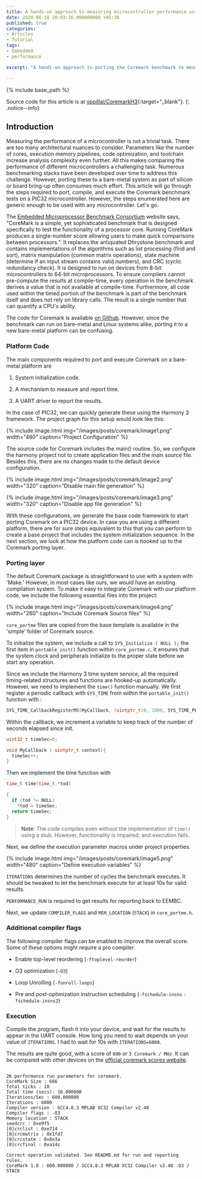 ```yaml
---
title: A hands-on approach to measuring microcontroller performance using Coremark.
date: 2020-06-10 20:03:16.000000000 +05:30
published: true
categories:
- Articles
- Tutorial
tags:
- Embedded
- performance

excerpt: "A hands-on approach to porting the Coremark benchmark to measure and compare bare-metal microcontroller performance."

---
```


<style>
div {
  text-align: justify;
  text-justify: inter-word;
}
</style>

{% include base_path %}

Source code for this article is at [vppillai/CoremarkH3](https://github.com/vppillai/CoremarkH3){:target="\_blank"}.
{: .notice--info}

## Introduction
Measuring the performance of a microcontroller is not a trivial task. There are too many architectural nuances to consider. Parameters like the number of cores, execution memory pipelines, code optimization, and toolchain increase analysis complexity even further. All this makes comparing the performance of different microcontrollers a challenging task. Numerous benchmarking stacks have been developed over time to address this challenge. However, porting these to a bare-metal system as part of silicon or board bring-up often consumes much effort. This article will go through the steps required to port, compile, and execute the Coremark benchmark tests on a PIC32 microcontroller. However, the steps enumerated here are generic enough to be used with any microcontroller. Let's go.

The [Embedded Microprocessor Benchmark Consortium](https://www.eembc.org/coremark/) website says, "CoreMark is a simple, yet sophisticated benchmark that is designed specifically to test the functionality of a processor core. Running CoreMark produces a single-number score allowing users to make quick comparisons between processors.". It replaces the antiquated Dhrystone benchmark and contains implementations of the algorithms such as list processing (find and sort), matrix manipulation (common matrix operations), state machine (determine if an input stream contains valid numbers), and CRC (cyclic redundancy check). It is designed to run on devices from 8-bit microcontrollers to 64-bit microprocessors. To ensure compilers cannot pre-compute the results at compile-time, every operation in the benchmark derives a value that is not available at compile-time. Furthermore, all code used within the timed portion of the benchmark is part of the benchmark itself and does not rely on library calls. The result is a single number that can quantify a CPU's ability.

The code for Coremark is available [on Github](https://github.com/eembc/coremark). However, since the benchmark can run on bare-metal and Linux systems alike, porting it to a new bare-metal platform can be confusing.

### Platform Code

The main components required to port and execute Coremark on a bare-metal platform are

1.  System initialization code.

2.  A mechanism to measure and report time.

3.  A UART driver to report the results.

In the case of PIC32, we can quickly generate these using the Harmony 3 framework. The project graph for this setup would look like this:

{% include image.html
	img="/images/posts/coremark/image1.png"
	width="480"
	caption="Project Configuration"
%}

The source code for Coremark includes the main() routine. So, we configure the harmony project not to create application files and the main source file. Besides this, there are no changes made to the default device configuration.

{% include image.html
	img="/images/posts/coremark/image2.png"
	width="320"
	caption="Disable main file generation"
%}

{% include image.html
	img="/images/posts/coremark/image3.png"
	width="320"
	caption="Disable app file generation"
%}

With these configurations, we generate the base code framework to start porting Coremark on a PIC32 device. In case you are using a different platform, there are for sure steps equivalent to this that you can perform to create a base project that includes the system initialization sequence. In the next section, we look at how the platform code can is hooked up to the Coremark porting layer.

### Porting layer

The default Coremark package is straightforward to use with a system with 'Make.' However, in most cases like ours, we would have an existing compilation system. To make it easy to integrate Coremark with our platform code, we include the following essential files into the project:

{% include image.html
	img="/images/posts/coremark/image4.png"
	width="280"
	caption="Include Coremark Source files"
%}


`core_portme` files are copied from the base template is available in the 'simple' folder of Coremark source.

To initialize the system, we include a call to `SYS_Initialize ( NULL );` the first item in `portable_init()` function within `core_portme.c`. It ensures that the system clock and peripherals initialize to the proper state before we start any operation.

Since we include the Harmony 3 time system service, all the required timing-related structures and functions are hooked-up automatically. However, we need to implement the `time()` function manually. We first register a periodic callback with `SYS_TIME` from within the `portable_init()` function with :

```c
SYS_TIME_CallbackRegisterMS(MyCallback, (uintptr_t)0, 1000, SYS_TIME_PERIODIC);
```

Within the callback, we increment a variable to keep track of the number of seconds elapsed since init.

```c
uint32_t timeSec=0;

void MyCallback ( uintptr_t context){
  timeSec++;
}
```

Then we implement the time function with

```c
time_t time(time_t *tod)

{
  if (tod != NULL)
    *tod = timeSec;
  return timeSec;
}

```

> **Note**: The code compiles even without the implementation of `time()` using a stub. However, functionality is impaired, and execution fails.

Next, we define the execution parameter macros under project properties.

{% include image.html
	img="/images/posts/coremark/image5.png"
	width="480"
	caption="Define execution variables"
%}


`ITERATIONS` determines the number of cycles the benchmark executes. It should be tweaked to let the benchmark execute for at least 10s for valid results.

`PERFORMANCE_RUN` is required to get results for reporting back to EEMBC.

Next, we update `COMPILER_FLAGS` and `MEM_LOCATION` (`STACK`) in `core_portme.h`.

### Additional compiler flags

The following compiler flags can be enabled to improve the overall score. Some of these options might require a pro compiler.

  - Enable top-level reordering (`-ftoplevel-reorder`)

  - O3 optimization (`-O3`)

  - Loop Unrolling (`-funroll-loops`)

  - Pre and post-optimization instruction scheduling (`-fschedule-insns` `-fschedule-insns2`)

### Execution

Compile the program, flash it into your device, and wait for the results to appear in the UART console. How long you need to wait depends on your value of `ITERATIONS`. I had to wait for 10s with `ITERATIONS=6000`.

The results are quite good, with a score of `600` or `3 Coremark / MHz`. It can be compared with other devices on the [official coremark scores website](https://www.eembc.org/coremark/scores.php).

```

2K performance run parameters for coremark.
CoreMark Size : 666
Total ticks : 10
Total time (secs): 10.000000
Iterations/Sec : 600.000000
Iterations : 6000
Compiler version : GCC4.8.3 MPLAB XC32 Compiler v2.40
Compiler flags : -O3
Memory location : STACK
seedcrc : 0xe9f5
[0]crclist : 0xe714
[0]crcmatrix : 0x1fd7
[0]crcstate : 0x8e3a
[0]crcfinal : 0xa14c

Correct operation validated. See README.md for run and reporting rules.
CoreMark 1.0 : 600.000000 / GCC4.8.3 MPLAB XC32 Compiler v2.40 -O3 / STACK

```
